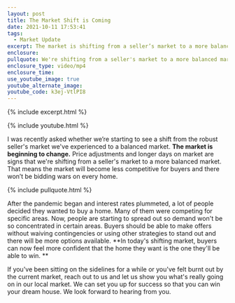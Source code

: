 ```yaml
---
layout: post
title: The Market Shift is Coming
date: 2021-10-11 17:53:41
tags:
  - Market Update
excerpt: The market is shifting from a seller’s market to a more balanced market.
enclosure:
pullquote: We're shifting from a seller's market to a more balanced market.
enclosure_type: video/mp4
enclosure_time:
use_youtube_image: true
youtube_alternate_image:
youtube_code: k3ej-VtlPI8
---
```

{% include excerpt.html %}

{% include youtube.html %}

I was recently asked whether we’re starting to see a shift from the robust seller's market we've experienced to a balanced market. **The market is beginning to change.** Price adjustments and longer days on market are signs that we're shifting from a seller's market to a more balanced market. That means the market will become less competitive for buyers and there won’t be bidding wars on every home.

{% include pullquote.html %}

After the pandemic began and interest rates plummeted, a lot of people decided they wanted to buy a home. Many of them were competing for specific areas. Now, people are starting to spread out so demand won't be so concentrated in certain areas. Buyers should be able to make offers without waiving contingencies or using other strategies to stand out and there will be more options available. **In today's shifting market, buyers can now feel more confident that the home they want is the one they'll be able to win. **

If you've been sitting on the sidelines for a while or you've felt burnt out by the current market, reach out to us and let us show you what's really going on in our local market. We can set you up for success so that you can win your dream house. We look forward to hearing from you.
